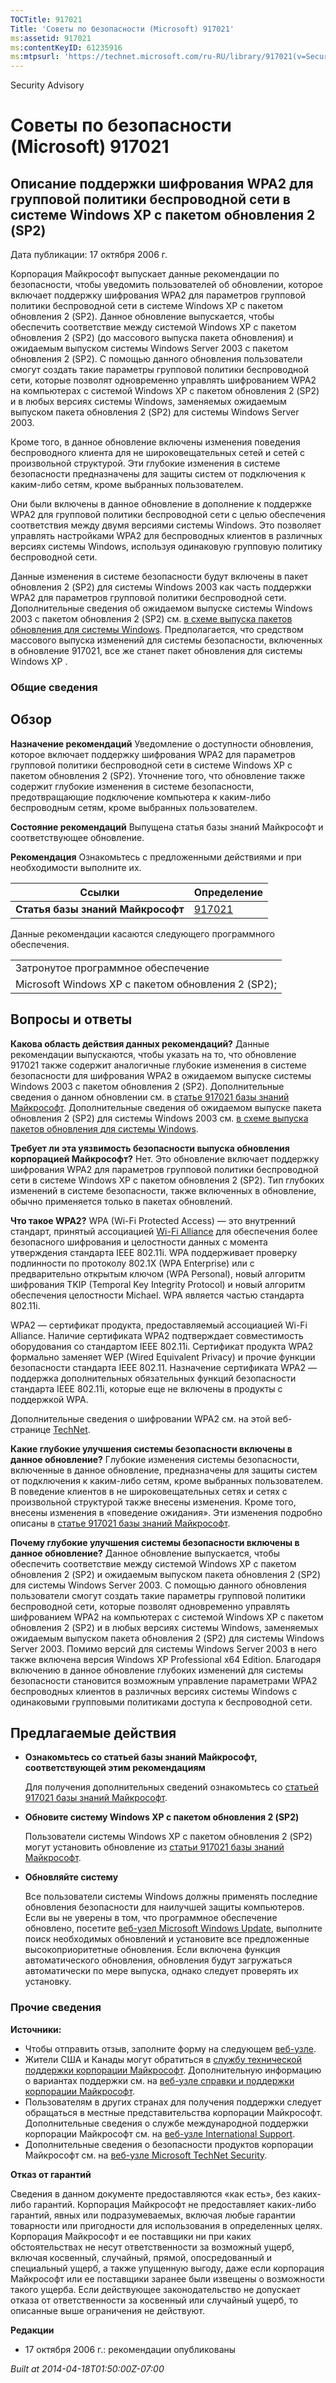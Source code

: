 ```yaml
---
TOCTitle: 917021
Title: 'Советы по безопасности (Microsoft) 917021'
ms:assetid: 917021
ms:contentKeyID: 61235916
ms:mtpsurl: 'https://technet.microsoft.com/ru-RU/library/917021(v=Security.10)'
---
```


Security Advisory

Советы по безопасности (Microsoft) 917021
=========================================

Описание поддержки шифрования WPA2 для групповой политики беспроводной сети в системе Windows XP с пакетом обновления 2 (SP2)
-----------------------------------------------------------------------------------------------------------------------------

Дата публикации: 17 октября 2006 г.

Корпорация Майкрософт выпускает данные рекомендации по безопасности, чтобы уведомить пользователей об обновлении, которое включает поддержку шифрования WPA2 для параметров групповой политики беспроводной сети в системе Windows XP с пакетом обновления 2 (SP2). Данное обновление выпускается, чтобы обеспечить соответствие между системой Windows XP с пакетом обновления 2 (SP2) (до массового выпуска пакета обновления) и ожидаемым выпуском системы Windows Server 2003 с пакетом обновления 2 (SP2). С помощью данного обновления пользователи смогут создать такие параметры групповой политики беспроводной сети, которые позволят одновременно управлять шифрованием WPA2 на компьютерах с системой Windows XP с пакетом обновления 2 (SP2) и в любых версиях системы Windows, заменяемых ожидаемым выпуском пакета обновления 2 (SP2) для системы Windows Server 2003.

Кроме того, в данное обновление включены изменения поведения беспроводного клиента для не широковещательных сетей и сетей с произвольной структурой. Эти глубокие изменения в системе безопасности предназначены для защиты систем от подключения к каким-либо сетям, кроме выбранных пользователем.

Они были включены в данное обновление в дополнение к поддержке WPA2 для групповой политики беспроводной сети с целью обеспечения соответствия между двумя версиями системы Windows. Это позволяет управлять настройками WPA2 для беспроводных клиентов в различных версиях системы Windows, используя одинаковую групповую политику беспроводной сети.

Данные изменения в системе безопасности будут включены в пакет обновления 2 (SP2) для системы Windows 2003 как часть поддержки WPA2 для параметров групповой политики беспроводной сети. Дополнительные сведения об ожидаемом выпуске системы Windows 2003 с пакетом обновления 2 (SP2) см. [в схеме выпуска пакетов обновления для системы Windows](http://www.microsoft.com/windows/lifecycle/servicepacks.mspx). Предполагается, что средством массового выпуска изменений для системы безопасности, включенных в обновление 917021, все же станет пакет обновления для системы Windows XP .

### Общие сведения

Обзор
-----

<span></span>
**Назначение рекомендаций** Уведомление о доступности обновления, которое включает поддержку шифрования WPA2 для параметров групповой политики беспроводной сети в системе Windows XP с пакетом обновления 2 (SP2). Уточнение того, что обновление также содержит глубокие изменения в системе безопасности, предотвращающие подключение компьютера к каким-либо беспроводным сетям, кроме выбранных пользователем.

**Состояние рекомендаций** Выпущена статья базы знаний Майкрософт и соответствующее обновление.

**Рекомендация** Ознакомьтесь с предложенными действиями и при необходимости выполните их.

| Ссылки                            | Определение                                      |
|-----------------------------------|--------------------------------------------------|
| **Статья базы знаний Майкрософт** | [917021](http://support.microsoft.com/kb/917021) |

Данные рекомендации касаются следующего программного обеспечения.

|                                                    |
|----------------------------------------------------|
| Затронутое программное обеспечение                 |
| Microsoft Windows XP с пакетом обновления 2 (SP2); |

Вопросы и ответы
----------------

<span></span>
**Какова область действия данных рекомендаций?**
Данные рекомендации выпускаются, чтобы указать на то, что обновление 917021 также содержит аналогичные глубокие изменения в системе безопасности для шифрования WPA2 в ожидаемом выпуске системы Windows 2003 с пакетом обновления 2 (SP2). Дополнительные сведения о данном обновлении см. в [статье 917021 базы знаний Майкрософт](http://support.microsoft.com/kb/917021). Дополнительные сведения об ожидаемом выпуске пакета обновления 2 (SP2) для системы Windows 2003 см. [в схеме выпуска пакетов обновления для системы Windows](http://www.microsoft.com/windows/lifecycle/servicepacks.mspx).

**Требует ли эта уязвимость безопасности выпуска обновления корпорацией Майкрософт?**
Нет. Это обновление включает поддержку шифрования WPA2 для параметров групповой политики беспроводной сети в системе Windows XP с пакетом обновления 2 (SP2). Тип глубоких изменений в системе безопасности, также включенных в обновление, обычно применяется только в пакетах обновлений.

**Что такое WPA2?**
WPA (Wi-Fi Protected Access) — это внутренний стандарт, принятый ассоциацией [Wi-Fi Alliance](http://www.wi-fialliance.org/opensection/about_overview.php) для обеспечения более безопасного шифрования и целостности данных с момента утверждения стандарта IEEE 802.11i. WPA поддерживает проверку подлинности по протоколу 802.1X (WPA Enterprise) или с предварительно открытым ключом (WPA Personal), новый алгоритм шифрования TKIP (Temporal Key Integrity Protocol) и новый алгоритм обеспечения целостности Michael. WPA является частью стандарта 802.11i.

WPA2 — сертификат продукта, предоставляемый ассоциацией Wi-Fi Alliance. Наличие сертификата WPA2 подтверждает совместимость оборудования со стандартом IEEE 802.11i. Сертификат продукта WPA2 формально заменяет WEP (Wired Equivalent Privacy) и прочие функции безопасности стандарта IEEE 802.11. Назначение сертификата WPA2 — поддержка дополнительных обязательных функций безопасности стандарта IEEE 802.11i, которые еще не включены в продукты с поддержкой WPA.

Дополнительные сведения о шифровании WPA2 см. на этой веб-странице [TechNet](http://www.microsoft.com/technet/community/columns/cableguy/cg0505.mspx).

**Какие глубокие улучшения системы безопасности включены в данное обновление?**
Глубокие изменения системы безопасности, включенные в данное обновление, предназначены для защиты систем от подключения к каким-либо сетям, кроме выбранных пользователем. В поведение клиентов в не широковещательных сетях и сетях с произвольной структурой также внесены изменения. Кроме того, внесены изменения в «поведение ожидания». Эти изменения подробно описаны в [статье 917021 базы знаний Майкрософт](http://support.microsoft.com/kb/917021).

**Почему глубокие улучшения системы безопасности включены в данное обновление?**
Данное обновление выпускается, чтобы обеспечить соответствие между системой Windows XP с пакетом обновления 2 (SP2) и ожидаемым выпуском пакета обновления 2 (SP2) для системы Windows Server 2003. С помощью данного обновления пользователи смогут создать такие параметры групповой политики беспроводной сети, которые позволят одновременно управлять шифрованием WPA2 на компьютерах с системой Windows XP с пакетом обновления 2 (SP2) и в любых версиях системы Windows, заменяемых ожидаемым выпуском пакета обновления 2 (SP2) для системы Windows Server 2003. Помимо версий для системы Windows Server 2003 в него также включена версия Windows XP Professional x64 Edition. Благодаря включению в данное обновление глубоких изменений для системы безопасности становится возможным управление параметрами WPA2 беспроводных клиентов в различных версиях системы Windows с одинаковыми групповыми политиками доступа к беспроводной сети.

Предлагаемые действия
---------------------

<span></span>
-   **Ознакомьтесь со статьей базы знаний Майкрософт, соответствующей этим рекомендациям**

    Для получения дополнительных сведений ознакомьтесь со [статьей 917021 базы знаний Майкрософт](http://support.microsoft.com/kb/917021).

-   **Обновите систему Windows XP с пакетом обновления 2 (SP2)**

    Пользователи системы Windows XP с пакетом обновления 2 (SP2) могут установить обновление из [статьи 917021 базы знаний Майкрософт](http://support.microsoft.com/kb/917021).

-   **Обновляйте систему**

    Все пользователи системы Windows должны применять последние обновления безопасности для наилучшей защиты компьютеров. Если вы не уверены в том, что программное обеспечение обновлено, посетите [веб-узел Microsoft Windows Update](http://update.microsoft.com/microsoftupdate/), выполните поиск необходимых обновлений и установите все предложенные высокоприоритетные обновления. Если включена функция автоматического обновления, обновления будут загружаться автоматически по мере выпуска, однако следует проверять их установку.

### Прочие сведения

**Источники:**

-   Чтобы отправить отзыв, заполните форму на следующем [веб-узле](https://support.microsoft.com/common/survey.aspx?scid=sw;en;1257&amp;showpage=1&amp;ws=technet&amp;sd=tech).
-   Жители США и Канады могут обратиться в [службу технической поддержки корпорации Майкрософт](http://go.microsoft.com/fwlink/?linkid=21131). Дополнительную информацию о вариантах поддержки см. на [веб-узле справки и поддержки корпорации Майкрософт](http://support.microsoft.com?ln=ru).
-   Пользователям в других странах для получения поддержки следует обращаться в местные представительства корпорации Майкрософт. Дополнительные сведения о службе международной поддержки корпорации Майкрософт см. на [веб-узле International Support](http://go.microsoft.com/fwlink/?linkid=21155).
-   Дополнительные сведения о безопасности продуктов корпорации Майкрософт см. на [веб-узле Microsoft TechNet Security](http://go.microsoft.com/fwlink/?linkid=21132).

**Отказ от гарантий**

Сведения в данном документе предоставляются «как есть», без каких-либо гарантий. Корпорация Майкрософт не предоставляет каких-либо гарантий, явных или подразумеваемых, включая любые гарантии товарности или пригодности для использования в определенных целях. Корпорация Майкрософт и ее поставщики ни при каких обстоятельствах не несут ответственности за возможный ущерб, включая косвенный, случайный, прямой, опосредованный и специальный ущерб, а также упущенную выгоду, даже если корпорация Майкрософт или ее поставщики заранее были извещены о возможности такого ущерба. Если действующее законодательство не допускает отказа от ответственности за косвенный или случайный ущерб, то описанные выше ограничения не действуют.

**Редакции**

-   17 октября 2006 г.: рекомендации опубликованы

*Built at 2014-04-18T01:50:00Z-07:00*
